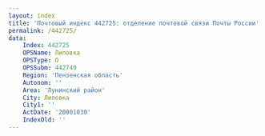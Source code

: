 ```yaml
---
layout: index
title: 'Почтовый индекс 442725: отделение почтовой связи Почты России'
permalink: /442725/
data:
    Index: 442725
    OPSName: Липовка
    OPSType: О
    OPSSubm: 442749
    Region: 'Пензенская область'
    Autonom: ''
    Area: 'Лунинский район'
    City: Липовка
    City1: ''
    ActDate: '20001030'
    IndexOld: ''
---
```

